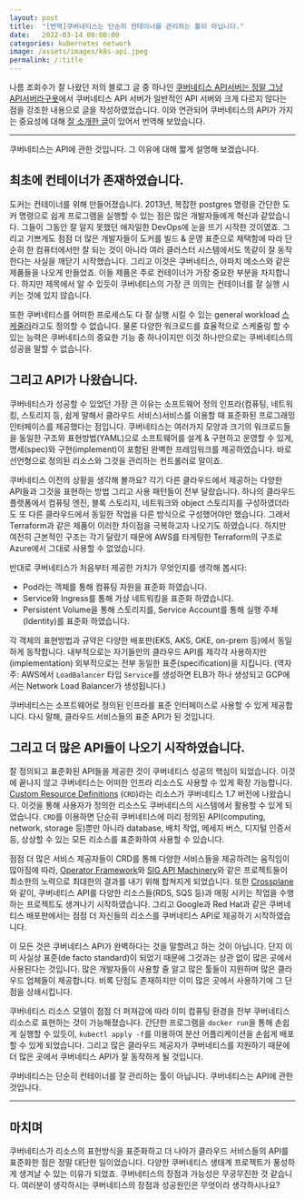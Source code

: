 ```yaml
---
layout: post
title:  "[번역]쿠버네티스는 단순히 컨테이너를 관리하는 툴이 아닙니다."
date:   2022-03-14 00:00:00
categories: kubernetes network
image: /assets/images/k8s-api.jpeg
permalink: /:title
---
```

나름 조회수가 잘 나왔던 저의 블로그 글 중 하나인 [쿠버네티스 API서버는 정말 그냥 API서버라구욧](https://coffeewhale.com/apiserver)에서 쿠버네티스 API 서버가 일반적인 API 서버와 크게 다르지 않다는 점을 강조한 내용으로 글을 작성하였었습니다. 이와 연관되어 쿠버네티스의 API가 가지는 중요성에 대해 [잘 소개한 글](https://joshgav.github.io/2021/12/16/kubernetes-isnt-about-containers.html)이 있어서 번역해 보았습니다.

---

쿠버네티스는 API에 관한 것입니다. 그 이유에 대해 짧게 설명해 보겠습니다.

## 최초에 컨테이너가 존재하였습니다.

도커는 컨테이너를 위해 만들어졌습니다. 2013년, 복잡한 postgres 명령을 간단한 도커 명령으로 쉽게 프로그램을 실행할 수 있는 점은 많은 개발자들에게 혁신과 같았습니다. 그들이 그동안 잘 알지 못했던 애자일한 DevOps에 눈을 뜨기 시작한 것이였죠. 그리고 기쁘게도 점점 더 많은 개발자들이 도커를 빌드 & 운영 표준으로 채택함에 따라 단순히 한 컴퓨터에서만 잘 되는 것이 아니라 여러 클러스터 시스템에서도 똑같이 잘 동작한다는 사실을 깨닫기 시작했습니다. 그리고 이것은 쿠버네티스, 아파치 메소스와 같은 제품들을 나오게 만들었죠. 이들 제품은 주로 컨테이너가 가장 중요한 부분을 차지합니다. 하지만 제목에서 알 수 있듯이 쿠버네티스의 가장 큰 의의는 컨테이너를 잘 실행 시키는 것에 있지 않습니다.

또한 쿠버네티스를 어떠한 프로세스도 다 잘 실행 시킬 수 있는 general workload [스케줄러](https://kubernetes.io/docs/concepts/scheduling-eviction/kube-scheduler/)라고도 정의할 수 없습니다. 물론 다양한 워크로드를 효율적으로 스케줄링 할 수 있는 능력은 쿠버네티스의 중요한 기능 중 하나이지만 이것 하나만으로는 쿠버네티스의 성공을 말할 수 없습니다.

## 그리고 API가 나왔습니다.

쿠버네티스가 성공할 수 있었던 가장 큰 이유는 소프트웨어 정의 인프라(컴퓨팅, 네트워킹, 스토리지 등, 쉽게 말해서 클라우드 서비스)서비스를 이용할 때 표준화된 프로그래밍 인터페이스를 제공했다는 점입니다. 쿠버네티스는 여러가지 모양과 크기의 워크로드들을 동일한 구조와 표현방법(YAML)으로 소프트웨어를 설계 & 구현하고 운영할 수 있게, 명세(spec)와 구현(implement)이 포함된 완벽한 프레임워크를 제공하였습니다. 바로 선언형으로 정의된 리소스와 그것을 관리하는 컨트롤러로 말이죠.

쿠버네티스 이전의 상황을 생각해 볼까요? 각기 다른 클라우드에서 제공하는 다양한 API들과 그것을 표현하는 방법 그리고 사용 패턴들이 전부 달랐습니다. 하나의 클라우드 플랫폼에서 컴퓨팅 엔진, 블록 스토리지, 네트워크와 object 스토리지를 구성하였더라도 또 다른 클라우드에서 동일한 작업을 다른 방식으로 구성했어야만 했습니다. 그래서 Terraform과 같은 제품이 이러한 차이점을 극복하고자 나오기도 하였습니다. 하지만 여전히 근본적인 구조는 각기 달랐기 때문에 AWS를 타게팅한 Terraform의 구조로 Azure에서 그대로 사용할 수 없었습니다.

반대로 쿠버네티스가 처음부터 제공한 가치가 무엇인지를 생각해 봅시다:

- Pod라는 객체를 통해 컴퓨팅 자원을 표준화 하였습니다.
- Service와 Ingress를 통해 가상 네트워킹을 표준화 하였습니다.
- Persistent Volume을 통해 스토리지를, Service Account를 통해 실행 주체(Identity)를 표준화 하였습니다.

각 객체의 표현방법과 규약은 다양한 배포판(EKS, AKS, GKE, on-prem 등)에서 동일하게 동작합니다. 내부적으로는 자기들만의 클라우드 API를 제각각 사용하지만(implementation) 외부적으로는 전부 동일한 표준(specification)을 지킵니다. (역자주: AWS에서 `LoadBalancer` 타입 `Service`를 생성하면 ELB가 하나 생성되고 GCP에서는 Network Load Balancer가 생성됩니다.)

쿠버네티스는 소프트웨어로 정의된 인프라를 표준 인터페이스로 사용할 수 있게 제공합니다. 다시 말해, 클라우드 서비스들의 표준 API가 된 것입니다.

## 그리고 더 많은 API들이 나오기 시작하였습니다.

잘 정의되고 표준화된 API들을 제공한 것이 쿠버네티스 성공의 핵심이 되었습니다. 이것에 끝나지 않고 쿠버네티스는 어떠한 인프라 리소스도 사용할 수 있게 확장 가능합니다. [Custom Resource Definitions](https://kubernetes.io/docs/concepts/extend-kubernetes/api-extension/custom-resources/) (`CRD`)라는 리소스가 쿠버네티스 1.7 버전에 나왔습니다. 이것을 통해 사용자가 정의한 리소스도 쿠버네티스의 시스템에서 활용할 수 있게 되었습니다. `CRD`를 이용하면 단순히 쿠버네티스에 미리 정의된 API(computing, network, storage 등)뿐만 아니라 database, 배치 작업, 메세지 버스, 디지털 인증서 등, 상상할 수 있는 모든 리소스를 표준화하여 사용할 수 있습니다.

점점 더 많은 서비스 제공자들이 CRD를 통해 다양한 서비스들을 제공하려는 움직임이 많아짐에 따라, [Operator Framework](https://operatorframework.io/)와 [SIG API Machinery](https://github.com/kubernetes/community/tree/master/sig-api-machinery)와 같은 프로젝트들이 최소한의 노력으로 최대한의 결과를 내기 위해 합쳐지게 되었습니다. 또한 [Crossplane](https://crossplane.io)와 같이, 쿠버네티스 API를 다양한 리소스들(RDS, SQS 등)과 매핑 시키는 작업을 수행하는 프로젝트도 생겨나기 시작하였습니다. 그리고 Google과 Red Hat과 같은 쿠버네티스 배포판에서는 점점 더 자신들의 리소스를 쿠버네티스 API로 제공하기 시작하였습니다.

이 모든 것은 쿠버네티스 API가 완벽하다는 것을 말할려고 하는 것이 아닙니다. 단지 이미 사실상 표준(de facto standard)이 되었기 때문에 그것과는 상관 없이 많은 곳에서 사용된다는 것입니다. 많은 개발자들이 사용할 줄 알고 많은 툴들이 지원하며 많은 클라우드 업체들이 제공합니다. 비록 단점도 존재하지만 이미 많은 곳에서 사용하기에 그 단점을 상쇄시킵니다.

쿠버네티스 리소스 모델이 점점 더 퍼져감에 따라 이미 컴퓨팅 환경을 전부 쿠버네티스 리소스로 표현하는 것이 가능해졌습니다. 간단한 프로그램을 `docker run`을 통해 손쉽게 실행할 수 있듯이, `kubectl apply -f`를 이용하여 분산 어플리케이션을 손쉽게 배포할 수 있게 되었습니다. 그리고 많은 클라우드 제공자가 쿠버네티스를 지원하기 때문에 더 많은 곳에서 쿠버네티스 API가 잘 동작하게 될 것입니다.

쿠버네티스는 단순히 컨테이너를 잘 관리하는 툴이 아닙니다. 쿠버네티스는 API에 관한 것입니다.

---

## 마치며

쿠버네티스가 리소스의 표현방식을 표준화하고 더 나아가 클라우드 서비스들의 API를 표준화한 점은 정말 대단한 일이었습니다. 다양한 쿠버네티스 생태계 프로젝트가 풍성하게 생겨날 수 있는 이유가 되었죠.
쿠버네티스의 장점과 가능성은 무궁무진한 것 같습니다. 여러분이 생각하시는 쿠버네티스의 장점과 성공원인은 무엇이라 생각하시나요?
